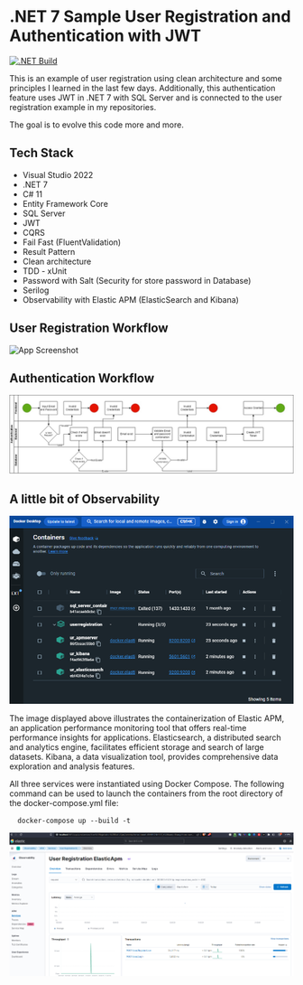  
# .NET 7 Sample User Registration and Authentication with JWT
[![.NET Build](https://github.com/rodrigosbrito/UserRegistration/actions/workflows/build.yml/badge.svg)](https://github.com/rodrigosbrito/UserRegistration/actions/workflows/build.yml)

This is an example of user registration using clean architecture and some principles I learned in the last few days. Additionally, this authentication feature uses JWT in .NET 7 with SQL Server and is connected to the user registration example in my repositories.

The goal is to evolve this code more and more.

## Tech Stack  

- Visual Studio 2022
- .NET 7
- C# 11
- Entity Framework Core
- SQL Server
- JWT
- CQRS
- Fail Fast (FluentValidation)
- Result Pattern
- Clean architecture
- TDD - xUnit
- Password with Salt (Security for store password in Database)
- Serilog
- Observability with Elastic APM (ElasticSearch and Kibana)

## User Registration Workflow
![App Screenshot](https://github.com/rodrigosbrito/UserRegistration/blob/main/docs/UserRegistration.jpg)

## Authentication Workflow
![App Screenshot](https://github.com/rodrigosbrito/UserRegistration/blob/main/docs/Authentication.jpg?raw=true)

## A little bit of Observability
![App Screenshot](https://github.com/rodrigosbrito/UserRegistration/blob/main/docs/elastic_apm_containers.PNG?raw=true)

The image displayed above illustrates the containerization of Elastic APM, an application performance monitoring tool that offers real-time performance insights for applications. Elasticsearch, a distributed search and analytics engine, facilitates efficient storage and search of large datasets. Kibana, a data visualization tool, provides comprehensive data exploration and analysis features.

All three services were instantiated using Docker Compose. The following command can be used to launch the containers from the root directory of the docker-compose.yml file:
 
~~~docker  
  docker-compose up --build -t
~~~  
![App Screenshot](https://github.com/rodrigosbrito/UserRegistration/blob/main/docs/elastic_apm_services.png?raw=true)
